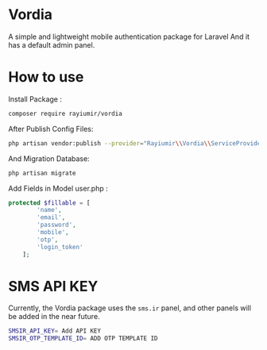 # Vordia

A simple and lightweight mobile authentication package for Laravel And it has a default admin panel.

# How to use

Install Package :

```bash
composer require rayiumir/vordia
```

After Publish Config Files:

```bash
php artisan vendor:publish --provider="Rayiumir\\Vordia\\ServiceProvider\\VordiaServiceProvider"
```

And Migration Database:

```bash
php artisan migrate
```

Add Fields in Model user.php :

```php
protected $fillable = [
        'name',
        'email',
        'password',
        'mobile',
        'otp',
        'login_token'
    ];
```

# SMS API KEY

Currently, the Vordia package uses the `sms.ir` panel, and other panels will be added in the near future.

```bash
SMSIR_API_KEY= Add API KEY
SMSIR_OTP_TEMPLATE_ID= ADD OTP TEMPLATE ID
```

